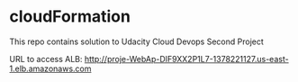 # cloudFormation
This repo contains solution to Udacity Cloud Devops Second Project

URL to access ALB: http://proje-WebAp-DIF9XX2P1L7-1378221127.us-east-1.elb.amazonaws.com
